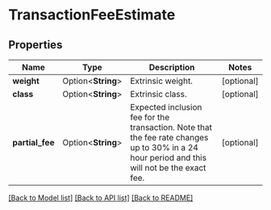 # TransactionFeeEstimate

## Properties

Name | Type | Description | Notes
------------ | ------------- | ------------- | -------------
**weight** | Option<**String**> | Extrinsic weight. | [optional]
**class** | Option<**String**> | Extrinsic class. | [optional]
**partial_fee** | Option<**String**> | Expected inclusion fee for the transaction. Note that the fee rate changes up to 30% in a 24 hour period and this will not be the exact fee. | [optional]

[[Back to Model list]](../README.md#documentation-for-models) [[Back to API list]](../README.md#documentation-for-api-endpoints) [[Back to README]](../README.md)


